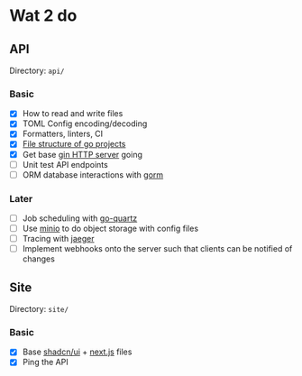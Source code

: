 # Wat 2 do

## API

Directory: `api/`

### Basic

- [x] How to read and write files
- [x] TOML Config encoding/decoding
- [x] Formatters, linters, CI
- [x] [File structure of go projects](https://go.dev/doc/modules/layout)
- [x] Get base [gin HTTP server](https://github.com/gin-gonic/gin) going
- [ ] Unit test API endpoints
- [ ] ORM database interactions with [gorm](https://github.com/go-gorm/gorm)

### Later

- [ ] Job scheduling with [go-quartz](https://github.com/reugn/go-quartz)
- [ ] Use [minio](https://github.com/minio/minio-go/) to do object storage with config files
- [ ] Tracing with [jaeger](https://github.com/jaegertracing/jaeger)
- [ ] Implement webhooks onto the server such that clients can be notified of changes

## Site

Directory: `site/`

### Basic

- [x] Base [shadcn/ui](https://github.com/shadcn-ui/ui) + [next.js](https://github.com/vercel/next.js) files
- [x] Ping the API
